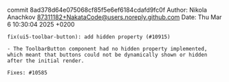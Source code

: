commit 8ad378d64e075068cf85f5e6ef6184cdafd9fc0f
Author: Nikola Anachkov <87311182+NakataCode@users.noreply.github.com>
Date:   Thu Mar 6 10:30:04 2025 +0200

    fix(ui5-toolbar-button): add hidden property (#10915)
    
    - The ToolbarButton component had no hidden property implemented, which meant that buttons could not be dynamically shown or hidden after the initial render.
    
    Fixes: #10585
